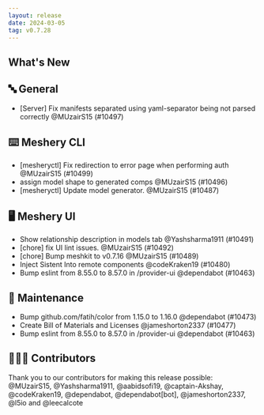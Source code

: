 ```yaml
---
layout: release
date: 2024-03-05
tag: v0.7.28
---
```


## What's New
## 🔤 General
- [Server] Fix manifests separated using yaml-separator being not parsed correctly @MUzairS15 (#10497)

## ⌨️ Meshery CLI

- [mesheryctl] Fix redirection to error page when performing auth @MUzairS15 (#10499)
- assign model shape to generated comps @MUzairS15 (#10496)
- [mesheryctl] Update model generator. @MUzairS15 (#10487)

## 🖥 Meshery UI

- Show relationship description in models tab @Yashsharma1911 (#10491)
- [chore] fix UI lint issues. @MUzairS15 (#10492)
- [chore] Bump meshkit to v0.7.16 @MUzairS15 (#10489)
- Inject Sistent Into remote components @codeKraken19 (#10480)
- Bump eslint from 8.55.0 to 8.57.0 in /provider-ui @dependabot (#10463)

## 🧰 Maintenance

- Bump github.com/fatih/color from 1.15.0 to 1.16.0 @dependabot (#10473)
- Create Bill of Materials and Licenses @jameshorton2337 (#10477)
- Bump eslint from 8.55.0 to 8.57.0 in /provider-ui @dependabot (#10463)

## 👨🏽‍💻 Contributors

Thank you to our contributors for making this release possible:
@MUzairS15, @Yashsharma1911, @aabidsofi19, @captain-Akshay, @codeKraken19, @dependabot, @dependabot[bot], @jameshorton2337, @l5io and @leecalcote
